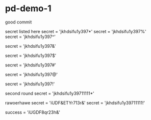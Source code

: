 # pd-demo-1

good commit

secret listed here
secret = 'jkhdsifu1y397*'
secret = 'jkhdsifu1y397%'
secret = 'jkhdsifu1y397^'

secret = 'jkhdsifu1y397&'

secret = 'jkhdsifu1y397$'



secret = 'jkhdsifu1y397#'

secret = 'jkhdsifu1y397@'

secret = 'jkhdsifu1y397!'

second round
secret = 'jkhdsifu1y39711111*'

rawoerhawe
secret = 'iUDF&ETYr713r&'
secret = 'jkhdsifu1y39711111!'

success = 'iUGDF8qr23h&'
